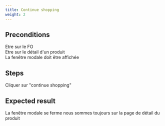 ```yaml
---
title: Continue shopping
weight: 2
---
```


## Preconditions

Etre sur le FO\
Etre sur le détail d'un produit\
La fenêtre modale doit être affichée
## Steps

Cliquer sur "continue shopping"

## Expected result

La fenêtre modale se ferme nous sommes toujours sur la page de détail du produit

